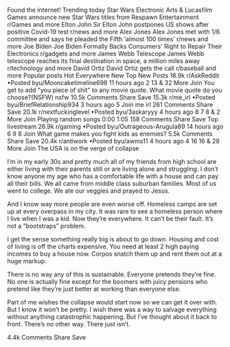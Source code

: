 Found the internet!
Trending today
Star Wars
Electronic Arts & Lucasfilm Games announce new Star Wars titles from Respawn Entertainment
r/Games and more
Elton John
Sir Elton John postpones US shows after positive Covid-19 test
r/news and more
Alex Jones
Alex Jones met with 1/6 committee and says he pleaded the Fifth ‘almost 100 times’
r/news and more
Joe Biden
Joe Biden Formally Backs Consumers' Right to Repair Their Electronics
r/gadgets and more
James Webb Telescope
James Webb telescope reaches its final destination in space, a million miles away
r/technology and more
David Ortiz
David Ortiz gets the call
r/baseball and more
Popular posts
Hot
Everywhere
New
Top
New Posts
18.9k
r/AskReddit
•Posted byu/Mooncaketimeline698
11 hours ago
2
13
& 32 More
Join
You get to add "you piece of shit" to any movie quote. What movie quote do you choose?(NSFW)
nsfw
10.5k Comments
Share
Save
15.3k
r/me_irl
•Posted byu/BriefRelationship934
3 hours ago
5
Join
me irl
261 Comments
Share
Save
20.1k
r/nextfuckinglevel
•Posted byu/3askaryyy
4 hours ago
8
7
8
& 2 More
Join
Playing random songs
0:00
1:05
158 Comments
Share
Save
Top livestream
26.9k
r/gaming
•Posted byu/Outrageous-Arugula89
14 hours ago
6
9
8
Join
What game makes you fight kids as enemies?
5.5k Comments
Share
Save
20.4k
r/antiwork
•Posted byu/awms11
4 hours ago
4
16
16
& 28 More
Join
The USA is on the verge of collapse

I’m in my early 30s and pretty much all of my friends from high school are either living with their parents still or are living alone and struggling. I don’t know anyone my age who has a comfortable life with a house and can pay all their bills. We all came from middle class suburban families. Most of us went to college. We ate our veggies and prayed to Jesus.

And I know way more people are even worse off. Homeless camps are set up at every overpass in my city. It was rare to see a homeless person where I live when I was a kid. Now they’re everywhere. It can’t be their fault. It’s not a “bootstraps” problem.

I get the sense something really big is about to go down. Housing and cost of living is off the charts expensive. You need at least 2 high paying incomes to buy a house now. Corpos snatch them up and rent them out at a huge markup.

There is no way any of this is sustainable. Everyone pretends they’re fine. No one is actually fine except for the boomers with juicy pensions who pretend like they’re just better at working than everyone else.

Part of me wishes the collapse would start now so we can get it over with. But I know it won’t be pretty. I wish there was a way to salvage everything without anything catastrophic happening. But I’ve thought about it back to front. There’s no other way. There just isn’t.

4.4k Comments
Share
Save